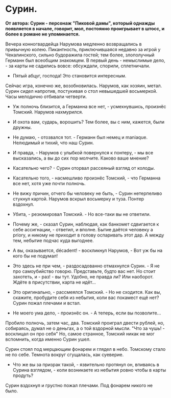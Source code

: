 # Сурин.

**От автора: Сурин - персонаж "Пиковой дамы", который однажды появляется в начале, говорит, мол, постоянно проигрывает в штосс, и более в романе не упоминается.**

Вечера конногвардейца Нарумова медленно возвращались в привычную колею. Пикантность, приключившаяся недавно за игрой у Чекалинского, сильно будоражила гостей; тем более, злополучный Германн был всеобщим знакомцем. В первый день - немыслимые дело, - за карты не садились вовсе: обсуждали, спорили, сплетничали.

- Пятый абцуг, господа! Это становится интересным.

Сейчас игра, конечно же, возобновилась. Нарумов, как хозяин, метал. Сурин сидел напротив, постукивая о стол невышедшей восьмеркой. Часы мелодично отбивали четверти.

- Уж полночь близится, а Германна все нет, - усмехнувшись, произнёс Томский. Нарумов нахмурился.

- И охота вам, сударь, ворошить? Тем более, вы с ним, кажется, были дружны.

- Не думаю, - отозвался тот. - Германн был немец и maniaque. Нелюдимый и тихий, что наш Сурин.

- И правда, - Нарумов с улыбкой повернулся к понтеру, - мы все высказались, а вы до сих пор молчите. Каково ваше мнение?

- Касательно чего? - Сурин оторвал рассеяный взгляд от колоды.

- Касательно того, - насмешливо произнёс Томский, - что Германна все нет, хотя уже почти полночь.

- Не вижу причин, отчего бы человеку не быть, - Сурин нетерпеливо стукнул картой. Нарумов вскрыл восьмерку и туза. Понтер вздохнул.

- Убита, - резюмировал Томский. - Но все-таки вы не ответили.

- Почему же, - сказал Сурин, наблюдая, как банкомет сдвигается к себе ассигнации, - ответил, и вполне. Бытие даётся человеку a priory, и никому не приходит в голову оспаривать этот дар. А между тем, небытие подчас куда выгоднее.

- А вы, оказывается, décadent! - воскликнул Нарумов, - Вот уж бы на кого бы не подумал!

- Это здесь не при чем, - раздосадованно отмахнулся Сурин. - Я не про самоубийство говорю. Представьте, будто вас нет. Но стоит захотеть, и - раз! - вы тут. Удобно, не правда ли? Или наоборот. Ждёте в присутствии, карта не идёт...

- Это оригинально, - рассмеялся Томский. - Но не сходится. Как вы, скажите, пробудите себя из небытия, коли вас покамест ещё нет?
Сурин пожал плечами и встал.

- Не моего ума дело, - произнёс он. - А теперь, если вы позволите...

Пробило полночь, затем час, два. Томский проиграл двести рублей, но, собираясь, думал не о деньгах, а о той вздорной мысли. "Что за чушь! - восклицал он про себя" Но, самое странное, Томский никак не мог вспомнить, когда именно Сурин ушел.

Сурин стоял под мерцающим фонарем и глядел в небо. Томскому стало не по себе. Темнота вокруг сгущалась, как суеверие.

- Что же вы за призрак такой, - язвительно протянул он, впиваясь в Сурина взглядом, - коли возникаете из небытия ровно чтобы в карты продуть?

Сурин вздохнул и грустно пожал плечами. Под фонарем никого не было.